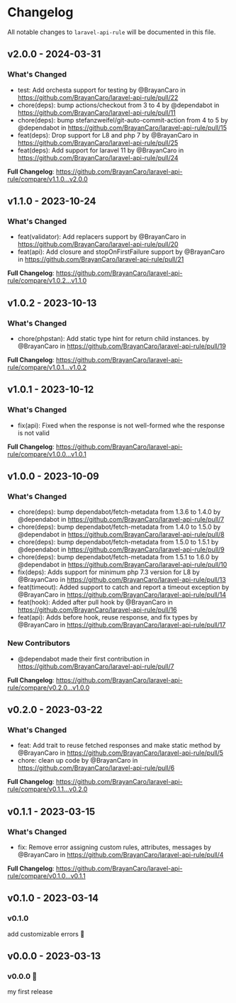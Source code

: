 # Changelog

All notable changes to `laravel-api-rule` will be documented in this file.

## v2.0.0 - 2024-03-31

### What's Changed

* test: Add orchesta support for testing by @BrayanCaro in https://github.com/BrayanCaro/laravel-api-rule/pull/22
* chore(deps): bump actions/checkout from 3 to 4 by @dependabot in https://github.com/BrayanCaro/laravel-api-rule/pull/11
* chore(deps): bump stefanzweifel/git-auto-commit-action from 4 to 5 by @dependabot in https://github.com/BrayanCaro/laravel-api-rule/pull/15
* feat(deps): Drop support for L8 and php 7 by @BrayanCaro in https://github.com/BrayanCaro/laravel-api-rule/pull/25
* feat(deps): Add support for laravel 11 by @BrayanCaro in https://github.com/BrayanCaro/laravel-api-rule/pull/24

**Full Changelog**: https://github.com/BrayanCaro/laravel-api-rule/compare/v1.1.0...v2.0.0

## v1.1.0 - 2023-10-24

### What's Changed

- feat(validator): Add replacers support by @BrayanCaro in https://github.com/BrayanCaro/laravel-api-rule/pull/20
- feat(api): Add closure and stopOnFirstFailure support by @BrayanCaro in https://github.com/BrayanCaro/laravel-api-rule/pull/21

**Full Changelog**: https://github.com/BrayanCaro/laravel-api-rule/compare/v1.0.2...v1.1.0

## v1.0.2 - 2023-10-13

### What's Changed

- chore(phpstan): Add static type hint for return child instances. by @BrayanCaro in https://github.com/BrayanCaro/laravel-api-rule/pull/19

**Full Changelog**: https://github.com/BrayanCaro/laravel-api-rule/compare/v1.0.1...v1.0.2

## v1.0.1 - 2023-10-12

### What's Changed

- fix(api): Fixed when the response is not well-formed whe the response is not valid

**Full Changelog**: https://github.com/BrayanCaro/laravel-api-rule/compare/v1.0.0...v1.0.1

## v1.0.0 - 2023-10-09

### What's Changed

- chore(deps): bump dependabot/fetch-metadata from 1.3.6 to 1.4.0 by @dependabot in https://github.com/BrayanCaro/laravel-api-rule/pull/7
- chore(deps): bump dependabot/fetch-metadata from 1.4.0 to 1.5.0 by @dependabot in https://github.com/BrayanCaro/laravel-api-rule/pull/8
- chore(deps): bump dependabot/fetch-metadata from 1.5.0 to 1.5.1 by @dependabot in https://github.com/BrayanCaro/laravel-api-rule/pull/9
- chore(deps): bump dependabot/fetch-metadata from 1.5.1 to 1.6.0 by @dependabot in https://github.com/BrayanCaro/laravel-api-rule/pull/10
- fix(deps): Adds support for minimum php 7.3 version for L8 by @BrayanCaro in https://github.com/BrayanCaro/laravel-api-rule/pull/13
- feat(timeout): Added support to catch and report a timeout exception by @BrayanCaro in https://github.com/BrayanCaro/laravel-api-rule/pull/14
- feat(hook): Added after pull hook by @BrayanCaro in https://github.com/BrayanCaro/laravel-api-rule/pull/16
- feat(api): Adds before hook, reuse response, and fix types by @BrayanCaro in https://github.com/BrayanCaro/laravel-api-rule/pull/17

### New Contributors

- @dependabot made their first contribution in https://github.com/BrayanCaro/laravel-api-rule/pull/7

**Full Changelog**: https://github.com/BrayanCaro/laravel-api-rule/compare/v0.2.0...v1.0.0

## v0.2.0 - 2023-03-22

### What's Changed

- feat: Add trait to reuse fetched responses and make static method by @BrayanCaro in https://github.com/BrayanCaro/laravel-api-rule/pull/5
- chore: clean up code by @BrayanCaro in https://github.com/BrayanCaro/laravel-api-rule/pull/6

**Full Changelog**: https://github.com/BrayanCaro/laravel-api-rule/compare/v0.1.1...v0.2.0

## v0.1.1 - 2023-03-15

### What's Changed

- fix: Remove error assigning custom rules, attributes, messages by @BrayanCaro in https://github.com/BrayanCaro/laravel-api-rule/pull/4

**Full Changelog**: https://github.com/BrayanCaro/laravel-api-rule/compare/v0.1.0...v0.1.1

## v0.1.0 - 2023-03-14

### v0.1.0

add customizable errors :cherry_blossom:

## v0.0.0 - 2023-03-13

### v0.0.0 :hibiscus:

my first release
